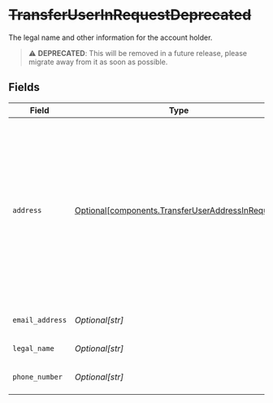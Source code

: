 # ~~TransferUserInRequestDeprecated~~

The legal name and other information for the account holder.

> :warning: **DEPRECATED**: This will be removed in a future release, please migrate away from it as soon as possible.


## Fields

| Field                                                                                                                                                             | Type                                                                                                                                                              | Required                                                                                                                                                          | Description                                                                                                                                                       |
| ----------------------------------------------------------------------------------------------------------------------------------------------------------------- | ----------------------------------------------------------------------------------------------------------------------------------------------------------------- | ----------------------------------------------------------------------------------------------------------------------------------------------------------------- | ----------------------------------------------------------------------------------------------------------------------------------------------------------------- |
| `address`                                                                                                                                                         | [Optional[components.TransferUserAddressInRequest]](../../models/shared/transferuseraddressinrequest.md)                                                          | :heavy_minus_sign:                                                                                                                                                | The address associated with the account holder. Providing this data will improve the likelihood that Plaid will be able to guarantee the transfer, if applicable. |
| `email_address`                                                                                                                                                   | *Optional[str]*                                                                                                                                                   | :heavy_minus_sign:                                                                                                                                                | The user's email address.                                                                                                                                         |
| `legal_name`                                                                                                                                                      | *Optional[str]*                                                                                                                                                   | :heavy_minus_sign:                                                                                                                                                | The user's legal name.                                                                                                                                            |
| `phone_number`                                                                                                                                                    | *Optional[str]*                                                                                                                                                   | :heavy_minus_sign:                                                                                                                                                | The user's phone number.                                                                                                                                          |
